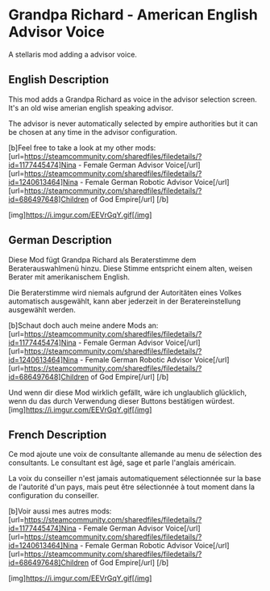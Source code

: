 # Grandpa Richard - American English Advisor Voice
A stellaris mod adding a advisor voice.

## English Description

This mod adds a Grandpa Richard as voice in the advisor selection screen.
It's an old wise amerian english speaking advisor.

The advisor is never automatically selected by empire authorities but it can be chosen at any time in the advisor configuration.

[b]Feel free to take a look at my other mods:
[url=https://steamcommunity.com/sharedfiles/filedetails/?id=1177445474]Nina - Female German Advisor Voice[/url]
[url=https://steamcommunity.com/sharedfiles/filedetails/?id=1240613464]Nina - Female German Robotic Advisor Voice[/url]
[url=https://steamcommunity.com/sharedfiles/filedetails/?id=686497648]Children of God Empire[/url]
[/b]

[img]https://i.imgur.com/EEVrGqY.gif[/img]

## German Description

Diese Mod fügt Grandpa Richard als Beraterstimme dem Beraterauswahlmenü hinzu.
Diese Stimme entspricht einem alten, weisen Berater mit amerikanischem English.

Die Beraterstimme wird niemals aufgrund der Autoritäten eines Volkes automatisch ausgewählt, kann aber jederzeit in der Beratereinstellung ausgewählt werden.

[b]Schaut doch auch meine andere Mods an:
[url=https://steamcommunity.com/sharedfiles/filedetails/?id=1177445474]Nina - Female German Advisor Voice[/url]
[url=https://steamcommunity.com/sharedfiles/filedetails/?id=1240613464]Nina - Female German Robotic Advisor Voice[/url]
[url=https://steamcommunity.com/sharedfiles/filedetails/?id=686497648]Children of God Empire[/url]
[/b]

Und wenn dir diese Mod wirklich gefällt, wäre ich unglaublich glücklich, wenn du das durch Verwendung dieser Buttons bestätigen würdest.
[img]https://i.imgur.com/EEVrGqY.gif[/img]

## French Description

Ce mod ajoute une voix de consultante allemande au menu de sélection des consultants.
Le consultant est âgé, sage et parle l'anglais américain.

La voix du conseiller n'est jamais automatiquement sélectionnée sur la base de l'autorité d'un pays, mais peut être sélectionnée à tout moment dans la configuration du conseiller.

[b]Voir aussi mes autres mods:
[url=https://steamcommunity.com/sharedfiles/filedetails/?id=1177445474]Nina - Female German Advisor Voice[/url]
[url=https://steamcommunity.com/sharedfiles/filedetails/?id=1240613464]Nina - Female German Robotic Advisor Voice[/url]
[url=https://steamcommunity.com/sharedfiles/filedetails/?id=686497648]Children of God Empire[/url]
[/b]

[img]https://i.imgur.com/EEVrGqY.gif[/img]